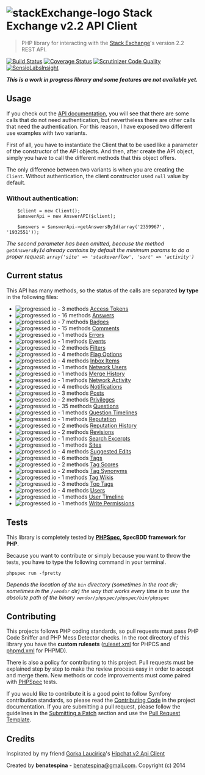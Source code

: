 # ![stackExchange-logo](https://d13yacurqjgara.cloudfront.net/users/237691/avatars/mini/se-logo_256-circle.png?1393431053) Stack Exchange v2.2 API Client
> PHP library for interacting with the [Stack Exchange](http://stackexchange.com/)'s version 2.2 REST API.

[![Build Status](https://travis-ci.org/benatespina/StackExchangeApiClient.svg)](https://travis-ci.org/benatespina/StackExchangeApiClient)
[![Coverage Status](https://img.shields.io/coveralls/benatespina/StackExchangeApiClient.svg)](https://coveralls.io/r/benatespina/StackExchangeApiClient)
[![Scrutinizer Code Quality](https://scrutinizer-ci.com/g/benatespina/StackExchangeApiClient/badges/quality-score.png?b=master)](https://scrutinizer-ci.com/g/benatespina/StackExchangeApiClient/?branch=master)
[![SensioLabsInsight](https://insight.sensiolabs.com/projects/1ebace1c-be1b-4a53-bef8-78d910aa2200/mini.png)](https://insight.sensiolabs.com/projects/1ebace1c-be1b-4a53-bef8-78d910aa2200)

***This is a work in progress library and some features are not available yet.***

Usage
-----

If you check out the [API documentation](http://api.stackexchange.com/docs), you will see that there are some calls that
do not need authentication, but nevertheless there are other calls that need the authentication. 
For this reason, I have exposed two different use examples with two variants.

First of all, you have to instantiate the Client that to be used like a parameter of  the constructor of the API objects.
And then, after create the API object, simply you have to call the different methods that this object offers.

The only difference between two variants is when you are creating the `Client`. Without authentication, the client
constructor used `null` value by default. 

### Without authentication:

        $client = new Client();
        $answerApi = new AnswerAPI($client);

        $answers = $answerApi->getAnswersById(array('2359967', '1932551'));

*The second parameter has been omitted, because the method `getAnswersById` already contains by default the minimum
params to do a proper request: `array('site' => 'stackoverflow', 'sort' => 'activity')`*

Current status
---------------

This API has many methods, so the status of the calls are separated **by type** in the following files:
 
 - ![progressed.io - 3 methods](http://progressed.io/bar/100)&nbsp;[Access Tokens](https://github.com/benatespina/StackExchangeApiClient/blob/master/Resources/doc/access_tokens.md)
 - ![progressed.io - 16 methods](http://progressed.io/bar/13)&nbsp;[Answers](https://github.com/benatespina/StackExchangeApiClient/blob/master/Resources/doc/answers.md)
 - ![progressed.io - 7 methods](http://progressed.io/bar/0)&nbsp;[Badges](https://github.com/benatespina/StackExchangeApiClient/blob/master/Resources/doc/badges.md)
 - ![progressed.io - 15 methods](http://progressed.io/bar/0)&nbsp;[Comments](https://github.com/benatespina/StackExchangeApiClient/blob/master/Resources/doc/comments.md)
 - ![progressed.io - 1 methods](http://progressed.io/bar/0)&nbsp;[Errors](https://github.com/benatespina/StackExchangeApiClient/blob/master/Resources/doc/errors.md)
 - ![progressed.io - 1 methods](http://progressed.io/bar/0)&nbsp;[Events](https://github.com/benatespina/StackExchangeApiClient/blob/master/Resources/doc/events.md)
 - ![progressed.io - 2 methods](http://progressed.io/bar/100)&nbsp;[Filters](https://github.com/benatespina/StackExchangeApiClient/blob/master/Resources/doc/filters.md)
 - ![progressed.io - 4 methods](http://progressed.io/bar/0)&nbsp;[Flag Options](https://github.com/benatespina/StackExchangeApiClient/blob/master/Resources/doc/flag_options.md)
 - ![progressed.io - 4 methods](http://progressed.io/bar/0)&nbsp;[Inbox Items](https://github.com/benatespina/StackExchangeApiClient/blob/master/Resources/doc/inbox_items.md)
 - ![progressed.io - 1 methods](http://progressed.io/bar/0)&nbsp;[Network Users](https://github.com/benatespina/StackExchangeApiClient/blob/master/Resources/doc/network_users.md)
 - ![progressed.io - 1 methods](http://progressed.io/bar/0)&nbsp;[Merge History](https://github.com/benatespina/StackExchangeApiClient/blob/master/Resources/doc/merge_history.md)
 - ![progressed.io - 1 methods](http://progressed.io/bar/0)&nbsp;[Network Activity](https://github.com/benatespina/StackExchangeApiClient/blob/master/Resources/doc/network_activity.md)
 - ![progressed.io - 4 methods](http://progressed.io/bar/0)&nbsp;[Notifications](https://github.com/benatespina/StackExchangeApiClient/blob/master/Resources/doc/notifications.md)
 - ![progressed.io - 3 methods](http://progressed.io/bar/0)&nbsp;[Posts](https://github.com/benatespina/StackExchangeApiClient/blob/master/Resources/doc/posts.md)
 - ![progressed.io - 2 methods](http://progressed.io/bar/0)&nbsp;[Privileges](https://github.com/benatespina/StackExchangeApiClient/blob/master/Resources/doc/privileges.md)
 - ![progressed.io - 35 methods](http://progressed.io/bar/0)&nbsp;[Questions](https://github.com/benatespina/StackExchangeApiClient/blob/master/Resources/doc/questions.md)
 - ![progressed.io - 1 methods](http://progressed.io/bar/0)&nbsp;[Question Timelines](https://github.com/benatespina/StackExchangeApiClient/blob/master/Resources/doc/question_timelines.md)
 - ![progressed.io - 1 methods](http://progressed.io/bar/0)&nbsp;[Reputation](https://github.com/benatespina/StackExchangeApiClient/blob/master/Resources/doc/reputation.md)
 - ![progressed.io - 2 methods](http://progressed.io/bar/0)&nbsp;[Reputation History](https://github.com/benatespina/StackExchangeApiClient/blob/master/Resources/doc/reputation_history.md)
 - ![progressed.io - 2 methods](http://progressed.io/bar/0)&nbsp;[Revisions](https://github.com/benatespina/StackExchangeApiClient/blob/master/Resources/doc/revisions.md)
 - ![progressed.io - 1 methods](http://progressed.io/bar/0)&nbsp;[Search Excerpts](https://github.com/benatespina/StackExchangeApiClient/blob/master/Resources/doc/search_excerpts.md)
 - ![progressed.io - 1 methods](http://progressed.io/bar/0)&nbsp;[Sites](https://github.com/benatespina/StackExchangeApiClient/blob/master/Resources/doc/sites.md)
 - ![progressed.io - 4 methods](http://progressed.io/bar/0)&nbsp;[Suggested Edits](https://github.com/benatespina/StackExchangeApiClient/blob/master/Resources/doc/suggested_edits.md)
 - ![progressed.io - 6 methods](http://progressed.io/bar/0)&nbsp;[Tags](https://github.com/benatespina/StackExchangeApiClient/blob/master/Resources/doc/tags.md)
 - ![progressed.io - 2 methods](http://progressed.io/bar/0)&nbsp;[Tag Scores](https://github.com/benatespina/StackExchangeApiClient/blob/master/Resources/doc/tag_scores.md)
 - ![progressed.io - 2 methods](http://progressed.io/bar/0)&nbsp;[Tag Synonyms](https://github.com/benatespina/StackExchangeApiClient/blob/master/Resources/doc/tag_synonyms.md)
 - ![progressed.io - 1 methods](http://progressed.io/bar/0)&nbsp;[Tag Wikis](https://github.com/benatespina/StackExchangeApiClient/blob/master/Resources/doc/tag_wikis.md)
 - ![progressed.io - 3 methods](http://progressed.io/bar/0)&nbsp;[Top Tags](https://github.com/benatespina/StackExchangeApiClient/blob/master/Resources/doc/top_tags.md)
 - ![progressed.io - 4 methods](http://progressed.io/bar/0)&nbsp;[Users](https://github.com/benatespina/StackExchangeApiClient/blob/master/Resources/doc/users.md)
 - ![progressed.io - 1 methods](http://progressed.io/bar/0)&nbsp;[User Timeline](https://github.com/benatespina/StackExchangeApiClient/blob/master/Resources/doc/user_timeline.md)
 - ![progressed.io - 1 methods](http://progressed.io/bar/0)&nbsp;[Write Permissions](https://github.com/benatespina/StackExchangeApiClient/blob/master/Resources/doc/write_permissions.md)

Tests
-----

This library is completely tested by **[PHPSpec][1], SpecBDD framework for PHP**.

Because you want to contribute or simply because you want to throw the tests, you have to type the following command
in your terminal.

    phpspec run -fpretty

*Depends the location of the `bin` directory (sometimes in the root dir; sometimes in the `/vendor` dir) the way that
works every time is to use the absolute path of the binary `vendor/phpspec/phpspec/bin/phpspec`*

Contributing
------------

This projects follows PHP coding standards, so pull requests must pass PHP Code Sniffer and PHP Mess Detector
checks. In the root directory of this library you have the **custom rulesets** ([ruleset.xml]() for PHPCS and
[phpmd.xml]() for PHPMD).

There is also a policy for contributing to this project. Pull requests must
be explained step by step to make the review process easy in order to
accept and merge them. New methods or code improvements must come paired with [PHPSpec][1] tests.

If you would like to contribute it is a good point to follow Symfony contribution standards,
so please read the [Contributing Code][2] in the project
documentation. If you are submitting a pull request, please follow the guidelines
in the [Submitting a Patch][3] section and use the [Pull Request Template][4].

[1]: http://www.phpspec.net/
[2]: http://symfony.com/doc/current/contributing/code/index.html
[3]: http://symfony.com/doc/current/contributing/code/patches.html#check-list
[4]: http://symfony.com/doc/current/contributing/code/patches.html#make-a-pull-request

Credits
-------
Inspirated by my friend [Gorka Laucirica](http://gorkalaucirica.net)'s
[Hipchat v2 Api Client](https://github.com/gorkalaucirica/HipchatAPIv2Client)

Created by **benatespina** - [benatespina@gmail.com](mailto:benatespina@gmail.com).
Copyright (c) 2014
